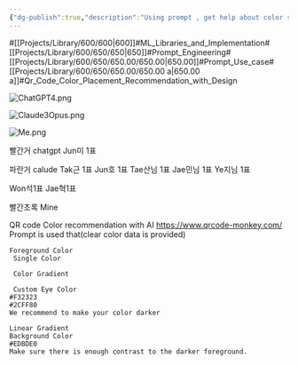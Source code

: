 ```yaml
---
{"dg-publish":true,"description":"Using prompt , get help about color sense UI","permalink":"/projects/library/600/650/650-00/650-00-a/","dgPassFrontmatter":true,"noteIcon":"0","created":"2024-04-16T09:43:02.771+09:00","updated":"2024-04-30T09:19:12.752+09:00"}
---
```


#[[Projects/Library/600/600\|600]]#ML_Libraries_and_Implementation#[[Projects/Library/600/650/650\|650]]#Prompt_Engineering#[[Projects/Library/600/650/650.00/650.00\|650.00]]#Prompt_Use_case#[[Projects/Library/600/650/650.00/650.00 a\|650.00 a]]#Qr_Code_Color_Placement_Recommendation_with_Design

![ChatGPT4.png](/img/user/images/ChatGPT4.png)

![Claude3Opus.png](/img/user/images/Claude3Opus.png)

![Me.png](/img/user/images/Me.png)



빨간거 chatgpt
Jun미 1표

파란거 calude
Tak근 1표
Jun호 1표
Tae산님 1표
Jae민님 1표
Ye지님 1표

Won석1표
Jae혁1표

빨간초록  Mine








QR code Color recommendation with AI
https://www.qrcode-monkey.com/
Prompt is used that(clear color data is provided)
```
Foreground Color
 Single Color
 
 Color Gradient
 
 Custom Eye Color
#F32323
#2CFF80
We recommend to make your color darker

Linear Gradient
Background Color
#EDBDE0
Make sure there is enough contrast to the darker foreground.
```


